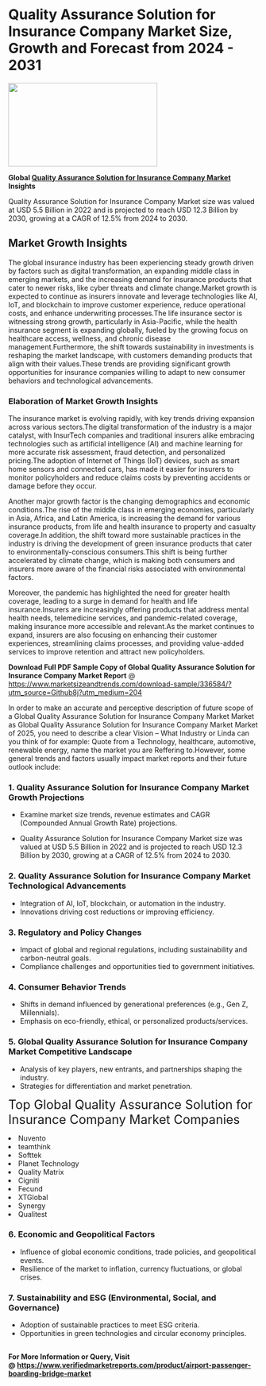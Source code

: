 <H1>Quality Assurance Solution for Insurance Company Market Size, Growth and Forecast from 2024 - 2031</H1><img class="aligncenter size-medium wp-image-584254" src="https://thirdeyenews.in/wp-content/uploads/2024/09/Global-Market-Research-300x168.jpeg" alt="" width="300" height="168" /><p><strong>Global&nbsp;<a href="https://www.marketsizeandtrends.com/download-sample/336584/?utm_source=Github8j?utm_medium=204">Quality Assurance Solution for Insurance Company Market</a> Insights</strong></p><p>Quality Assurance Solution for Insurance Company Market size was valued at USD 5.5 Billion in 2022 and is projected to reach USD 12.3 Billion by 2030, growing at a CAGR of 12.5% from 2024 to 2030.</p><p><h2>Market Growth Insights</h2> <p>The global insurance industry has been experiencing steady growth driven by factors such as digital transformation, an expanding middle class in emerging markets, and the increasing demand for insurance products that cater to newer risks, like cyber threats and climate change.Market growth is expected to continue as insurers innovate and leverage technologies like AI, IoT, and blockchain to improve customer experience, reduce operational costs, and enhance underwriting processes.The life insurance sector is witnessing strong growth, particularly in Asia-Pacific, while the health insurance segment is expanding globally, fueled by the growing focus on healthcare access, wellness, and chronic disease management.Furthermore, the shift towards sustainability in investments is reshaping the market landscape, with customers demanding products that align with their values.These trends are providing significant growth opportunities for insurance companies willing to adapt to new consumer behaviors and technological advancements.</p> <h3>Elaboration of Market Growth Insights</h3> <p>The insurance market is evolving rapidly, with key trends driving expansion across various sectors.The digital transformation of the industry is a major catalyst, with InsurTech companies and traditional insurers alike embracing technologies such as artificial intelligence (AI) and machine learning for more accurate risk assessment, fraud detection, and personalized pricing.The adoption of Internet of Things (IoT) devices, such as smart home sensors and connected cars, has made it easier for insurers to monitor policyholders and reduce claims costs by preventing accidents or damage before they occur.</p> <p>Another major growth factor is the changing demographics and economic conditions.The rise of the middle class in emerging economies, particularly in Asia, Africa, and Latin America, is increasing the demand for various insurance products, from life and health insurance to property and casualty coverage.In addition, the shift toward more sustainable practices in the industry is driving the development of green insurance products that cater to environmentally-conscious consumers.This shift is being further accelerated by climate change, which is making both consumers and insurers more aware of the financial risks associated with environmental factors.</p> <p>Moreover, the pandemic has highlighted the need for greater health coverage, leading to a surge in demand for health and life insurance.Insurers are increasingly offering products that address mental health needs, telemedicine services, and pandemic-related coverage, making insurance more accessible and relevant.As the market continues to expand, insurers are also focusing on enhancing their customer experiences, streamlining claims processes, and providing value-added services to improve retention and attract new policyholders.</p> <p><span class=""><strong>Download Full PDF Sample Copy of Global Quality Assurance Solution for Insurance Company Market Report</strong> @ <a href="https://www.marketsizeandtrends.com/download-sample/336584/?utm_source=Github8j?utm_medium=204" target="_blank">https://www.marketsizeandtrends.com/download-sample/336584/?utm_source=Github8j?utm_medium=204</a></span></p><p>In order to make an accurate and perceptive description of future scope of a Global&nbsp;Quality Assurance Solution for Insurance Company Market Market as Global&nbsp;Quality Assurance Solution for Insurance Company Market Market of 2025, you need to describe a clear Vision &ndash; What Industry or Linda can you think of for example: Quote from a Technology, healthcare, automotive, renewable energy, name the market you are Reffering to.However, some general trends and factors usually impact market reports and their future outlook include:</p><h3>1.&nbsp;<strong>Quality Assurance Solution for Insurance Company Market Growth Projections</strong></h3><ul><li>Examine market size trends, revenue estimates and CAGR (Compounded Annual Growth Rate) projections.</li><li><p>Quality Assurance Solution for Insurance Company Market size was valued at USD 5.5 Billion in 2022 and is projected to reach USD 12.3 Billion by 2030, growing at a CAGR of 12.5% from 2024 to 2030.</p></li></ul><h3>2.&nbsp;<strong>Quality Assurance Solution for Insurance Company Market Technological Advancements</strong></h3><ul><li>Integration of AI, IoT, blockchain, or automation in the industry.</li><li>Innovations driving cost reductions or improving efficiency.</li></ul><h3>3.&nbsp;<strong>Regulatory and Policy Changes</strong></h3><ul><li>Impact of global and regional regulations, including sustainability and carbon-neutral goals.</li><li>Compliance challenges and opportunities tied to government initiatives.</li></ul><h3>4.&nbsp;<strong>Consumer Behavior Trends</strong></h3><ul><li>Shifts in demand influenced by generational preferences (e.g., Gen Z, Millennials).</li><li>Emphasis on eco-friendly, ethical, or personalized products/services.</li></ul><h3>5.&nbsp;<strong>Global Quality Assurance Solution for Insurance Company Market Competitive Landscape</strong></h3><ul><li>Analysis of key players, new entrants, and partnerships shaping the industry.</li><li>Strategies for differentiation and market penetration.</li></ul><p data-pm-slice="1 1 []"><span style="color: inherit; font-family: inherit; font-size: 25px;">Top Global Quality Assurance Solution for Insurance Company Market Companies</span></p><div class="" data-test-id=""><p><li>Nuvento</li><li> teamthink</li><li> Softtek</li><li> Planet Technology</li><li> Quality Matrix</li><li> Cigniti</li><li> Fecund</li><li> XTGlobal</li><li> Synergy</li><li> Qualitest</li></p></div><h3>6.&nbsp;<strong>Economic and Geopolitical Factors</strong></h3><ul><li>Influence of global economic conditions, trade policies, and geopolitical events.</li><li>Resilience of the market to inflation, currency fluctuations, or global crises.</li></ul><h3>7.&nbsp;<strong>Sustainability and ESG (Environmental, Social, and Governance)</strong></h3><ul><li>Adoption of sustainable practices to meet ESG criteria.</li><li>Opportunities in green technologies and circular economy principles.</li></ul><h2><strong style="font-size: 14px;">For More Information or Query, Visit @&nbsp;</strong><a style="background-color: #ffffff; font-size: 14px;" href="https://www.marketsizeandtrends.com/report/quality-assurance-solution-for-insurance-company-market/" target="_blank">https://www.verifiedmarketreports.com/product/airport-passenger-boarding-bridge-market</a></h2>